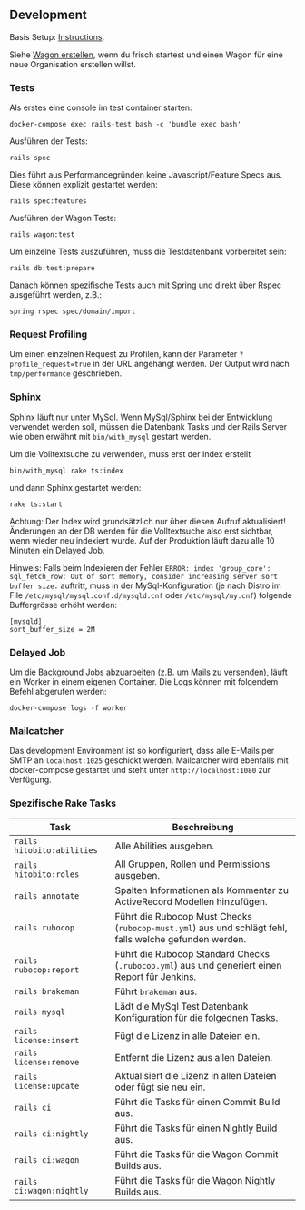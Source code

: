 ## Development

Basis Setup: [Instructions](https://github.com/hitobito/hitobito#development).

Siehe [Wagon erstellen](04_wagons.md#wagon-erstellen), wenn du frisch startest und einen Wagon für eine neue
Organisation erstellen willst.

### Tests

Als erstes eine console im test container starten:

    docker-compose exec rails-test bash -c 'bundle exec bash'

Ausführen der Tests:

    rails spec

Dies führt aus Performancegründen keine Javascript/Feature Specs aus. Diese können explizit
gestartet werden:

    rails spec:features

Ausführen der Wagon Tests:

    rails wagon:test

Um einzelne Tests auszuführen, muss die Testdatenbank vorbereitet sein:

    rails db:test:prepare

Danach können spezifische Tests auch mit Spring und direkt über Rspec ausgeführt werden, z.B.:

    spring rspec spec/domain/import


### Request Profiling

Um einen einzelnen Request zu Profilen, kann der Parameter `?profile_request=true` in der URL
angehängt werden. Der Output wird nach `tmp/performance` geschrieben.


### Sphinx

Sphinx läuft nur unter MySql. Wenn MySql/Sphinx bei der Entwicklung verwendet werden soll, müssen
die Datenbank Tasks und der Rails Server wie oben erwähnt mit `bin/with_mysql` gestart werden.

Um die Volltextsuche zu verwenden, muss erst der Index erstellt

    bin/with_mysql rake ts:index

und dann Sphinx gestartet werden:

    rake ts:start

Achtung: Der Index wird grundsätzlich nur über diesen Aufruf aktualisiert! Änderungen an der DB
werden für die Volltextsuche also erst sichtbar, wenn wieder neu indexiert wurde. Auf der Produktion
läuft dazu alle 10 Minuten ein Delayed Job.

Hinweis: Falls beim Indexieren der Fehler ``ERROR: index 'group_core': sql_fetch_row: Out of sort memory, consider increasing server sort buffer size.`` auftritt, muss in der MySql-Konfiguration (je nach Distro im File ``/etc/mysql/mysql.conf.d/mysqld.cnf`` oder ``/etc/mysql/my.cnf``) folgende Buffergrösse erhöht werden:

    [mysqld]
    sort_buffer_size = 2M

### Delayed Job

Um die Background Jobs abzuarbeiten (z.B. um Mails zu versenden), läuft ein Worker in einem eigenen Container. Die Logs können mit folgendem Befehl abgerufen werden:

    docker-compose logs -f worker

### Mailcatcher

Das development Environment ist so konfiguriert, dass alle E-Mails per SMTP an `localhost:1025`
geschickt werden. Mailcatcher wird ebenfalls mit docker-compose gestartet und steht unter `http://localhost:1080` zur Verfügung.

### Spezifische Rake Tasks

| Task | Beschreibung |
| --- | --- |
| `rails hitobito:abilities` | Alle Abilities ausgeben. |
| `rails hitobito:roles` | All Gruppen, Rollen und Permissions ausgeben. |
| `rails annotate` | Spalten Informationen als Kommentar zu ActiveRecord Modellen hinzufügen. |
| `rails rubocop` | Führt die Rubocop Must Checks (`rubocop-must.yml`) aus und schlägt fehl, falls welche gefunden werden. |
| `rails rubocop:report` | Führt die Rubocop Standard Checks (`.rubocop.yml`) aus und generiert einen Report für Jenkins. |
| `rails brakeman` | Führt `brakeman` aus. |
| `rails mysql` | Lädt die MySql Test Datenbank Konfiguration für die folgednen Tasks. |
| `rails license:insert` | Fügt die Lizenz in alle Dateien ein. |
| `rails license:remove` | Entfernt die Lizenz aus allen Dateien. |
| `rails license:update` | Aktualisiert die Lizenz in allen Dateien oder fügt sie neu ein. |
| `rails ci` | Führt die Tasks für einen Commit Build aus. |
| `rails ci:nightly` | Führt die Tasks für einen Nightly Build aus. |
| `rails ci:wagon` | Führt die Tasks für die Wagon Commit Builds aus. |
| `rails ci:wagon:nightly` | Führt die Tasks für die Wagon Nightly Builds aus. |
